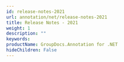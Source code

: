 ```yaml
---
id: release-notes-2021
url: annotation/net/release-notes-2021
title: Release Notes - 2021
weight: 1
description: ""
keywords: 
productName: GroupDocs.Annotation for .NET
hideChildren: False
---
```

